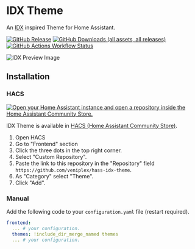 # IDX Theme

An [IDX](https://idx.google.com/) inspired Theme for Home Assistant.

[![GitHub Release](https://img.shields.io/github/v/release/veniplex/hass-idx-theme?label=Version&link=https%3A%2F%2Fgithub.com%2Fveniplex%2Fhass-idx-theme%2Freleases)](https://github.com/veniplex/hass-idx-theme/releases)
[![GitHub Downloads (all assets, all releases)](https://img.shields.io/github/downloads/veniplex/hass-idx-theme/total?label=Downloads&link=https%3A%2F%2Fgithub.com%2Fveniplex%2Fhass-idx-theme%2Freleases)](https://github.com/veniplex/hass-idx-theme/releases)
[![GitHub Actions Workflow Status](https://img.shields.io/github/actions/workflow/status/veniplex/hass-idx-theme/validate.yaml?label=HACS%20Validation&link=https%3A%2F%2Fgithub.com%2Fhacs%2Faction)](https://github.com/hacs/action)

![IDX Preview Image](https://github.com/veniplex/hass-idx-theme/blob/main/assets/IDX_Preview.png)

## Installation

### HACS

[![Open your Home Assistant instance and open a repository inside the Home Assistant Community Store.](https://my.home-assistant.io/badges/hacs_repository.svg)](https://my.home-assistant.io/redirect/hacs_repository/?owner=veniplex&repository=hass-idx-theme&category=theme)

IDX Theme is available in [HACS (Home Assistant Community Store)](https://hacs.xyz/).

1. Open HACS
2. Go to "Frontend" section
3. Click the three dots in the top right corner.
4. Select "Custom Repository".
5. Paste the link to this repository in the "Repository" field `https://github.com/veniplex/hass-idx-theme`.
6. As "Category" select "Theme".
7. Click "Add".

### Manual

Add the following code to your `configuration.yaml` file (restart required).

```yaml
frontend:
  ... # your configuration.
  themes: !include_dir_merge_named themes
  ... # your configuration.
```
